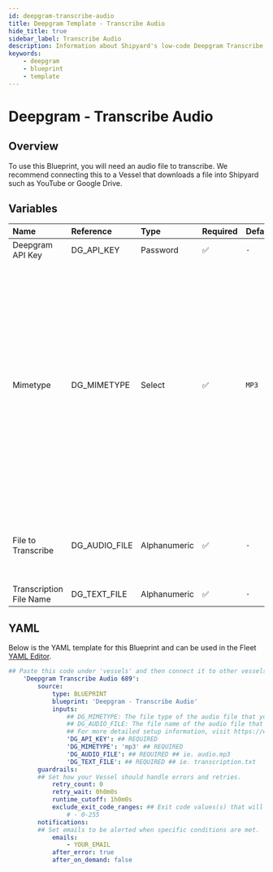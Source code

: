 ```yaml
---
id: deepgram-transcribe-audio
title: Deepgram Template - Transcribe Audio
hide_title: true
sidebar_label: Transcribe Audio
description: Information about Shipyard's low-code Deepgram Transcribe Audio blueprint. Use Deepgram's API to transcribe an audio file 
keywords:
    - deepgram
    - blueprint
    - template
---
```


# Deepgram - Transcribe Audio

## Overview
To use this Blueprint, you will need an audio file to transcribe. We recommend connecting this to a Vessel that downloads a file into Shipyard such as YouTube or Google Drive.

## Variables

| Name | Reference | Type | Required | Default | Options | Description |
|:-----|:----------|:-----|:---------|:--------|:--------|:------------|
| Deepgram API Key | DG_API_KEY  | Password |:white_check_mark: | `-` | - | None |
| Mimetype | DG_MIMETYPE  | Select |:white_check_mark: | `MP3` | MP3: `mp3`<br></br><br></br>WEBM: `webm`<br></br><br></br>WAV: `wav`<br></br><br></br>FLAC: `flac`<br></br><br></br>AAC: `aac`<br></br><br></br> | The file type of the audio file that you are transcribing |
| File to Transcribe | DG_AUDIO_FILE  | Alphanumeric |:white_check_mark: | `-` | - | The file name of the audio file that you would like to transcribe |
| Transcription File Name | DG_TEXT_FILE  | Alphanumeric |:white_check_mark: | `-` | - | None |


## YAML
Below is the YAML template for this Blueprint and can be used in the Fleet [YAML Editor](../../reference/fleets/yaml-editor.md).
```yaml
## Paste this code under 'vessels' and then connect it to other vessels under 'connections'
    'Deepgram Transcribe Audio 689':
        source:
            type: BLUEPRINT
            blueprint: 'Deepgram - Transcribe Audio'
            inputs: 
                ## DG_MIMETYPE: The file type of the audio file that you are transcribing
                ## DG_AUDIO_FILE: The file name of the audio file that you would like to transcribe
                ## For more detailed setup information, visit https://www.shipyardapp.com/docs/blueprint-library/deepgram#transcribe-audio-blueprint
                'DG_API_KEY': ## REQUIRED
                'DG_MIMETYPE': 'mp3' ## REQUIRED
                'DG_AUDIO_FILE': ## REQUIRED ## ie. audio.mp3
                'DG_TEXT_FILE': ## REQUIRED ## ie. transcription.txt
        guardrails:
        ## Set how your Vessel should handle errors and retries.
            retry_count: 0
            retry_wait: 0h0m0s
            runtime_cutoff: 1h0m0s
            exclude_exit_code_ranges: ## Exit code values(s) that will not be retried if encountered during a Voyage.
                # - 0-255
        notifications: 
        ## Set emails to be alerted when specific conditions are met.
            emails:
                - YOUR_EMAIL
            after_error: true
            after_on_demand: false
```
